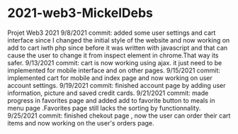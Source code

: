 # 2021-web3-MickelDebs
Projet Web3 2021
9/8/2021 commit: added some user settings and cart interface since I changed the initial style of the website
and now working on add to cart iwth php since before it was written with javascript and that can cause the user
to change it from inspect element in chrome.That way its safer.
9/13/2021 commit: cart is now working using ajax. it just need to be implemented for mobile interface and 
on other pages.
9/15/2021 commit: implemented cart for mobile and index page and now working on user account settings.
9/19/2021 commit: finished account page by adding user information, picture and saved credit cards.
9/21/2021 commit: made progress in favorites page and added add to favorite button to meals in menu page .Favorites page still lacks the sorting by functionnality.
9/25/2021 commit: finished chekout page , now the user can order their cart items and now working on the user's orders page.